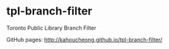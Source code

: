 # tpl-branch-filter

Toronto Public Library Branch Filter

GitHub pages: http://kahoucheong.github.io/tpl-branch-filter/
